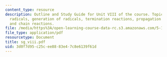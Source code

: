 ```yaml
---
content_type: resource
description: Outline and Study Guide for Unit VIII of the course. Topics include free
  radicals, generation of radicals, termination reactions, propagation reactions,
  and chain reactions.
file: /media/https%3A/open-learning-course-data-rc.s3.amazonaws.com/5-13-organic-chemistry-ii-fall-2003/3d0f7d95c25cee8883e47c8e6139f61d_sg_viii.pdf
file_type: application/pdf
resourcetype: Document
title: sg_viii.pdf
uid: 3d0f7d95-c25c-ee88-83e4-7c8e6139f61d
---
```

